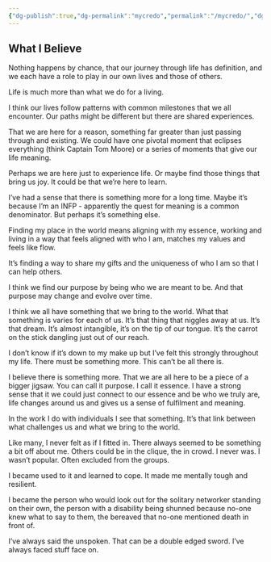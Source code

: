 ```yaml
---
{"dg-publish":true,"dg-permalink":"mycredo","permalink":"/mycredo/","dgHomeLink":true,"dgPassFrontmatter":false}
---
```



## What I Believe

Nothing happens by chance, that our journey through life has definition, and we each have a role to play in our own lives and those of others.

Life is much more than what we do for a living.   

I think our lives follow patterns with common milestones that we all encounter. Our paths might be different but there are shared experiences. 

That we are here for a reason, something far greater than just passing through and existing. We could have one pivotal moment that eclipses everything (think Captain Tom Moore) or a series of moments that give our life meaning. 

Perhaps we are here just to experience life. Or maybe find those things that bring us joy. It could be that we’re here to learn.

I’ve had a sense that there is something more for a long time. Maybe it’s because I’m an INFP - apparently the quest for meaning is a common denominator. But perhaps it’s something else. 

Finding my place in the world means aligning with my essence, working and living in a way that feels aligned with who I am, matches my values and feels like flow. 

It’s finding a way to share my gifts and the uniqueness of who I am so that I can help others.

I think we find our purpose by being who we are meant to be. And that purpose may change and evolve over time. 

I think we all have something that we bring to the world. What that something is varies for each of us. It’s that thing that niggles away at us. It’s that dream. It’s almost intangible, it’s on the tip of our tongue. It’s the carrot on the stick dangling just out of our reach.

I don’t know if it’s down to my make up but I’ve felt this strongly throughout my life. There must be something more. This can’t be all there is.

I believe there is something more. That we are all here to be a piece of a bigger jigsaw. You can call it purpose. I call it essence. I have a strong sense that it we could just connect to our essence and be who we truly are, life changes around us and gives us a sense of fulfilment and meaning.

In the work I do with individuals I see that something. It’s that link between what challenges us and what we bring to the world.

Like many, I never felt as if I fitted in. There always seemed to be something a bit off about me. Others could be in the clique, the in crowd. I never was. I wasn’t popular. Often excluded from the groups.

I became used to it and learned to cope. It made me mentally tough and resilient. 

I became the person who would look out for the solitary networker standing on their own, the person with a disability being shunned because no-one knew what to say to them, the bereaved that no-one mentioned death in front of. 

I’ve always said the unspoken. That can be a double edged sword. I’ve always faced stuff face on.
